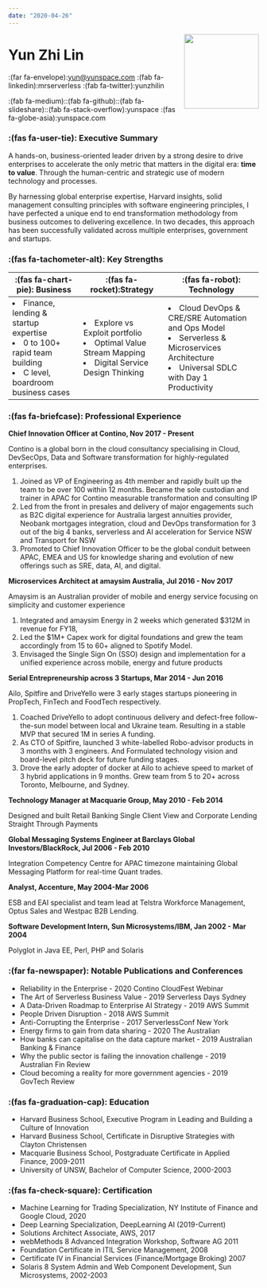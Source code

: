 ```yaml
---
date: "2020-04-26"
---
```

<img align="right" width="150" height="150" src="/images/resume/yun-venn-diagram.png">

# Yun Zhi Lin
:(far fa-envelope):yun@yunspace.com 
:(fab fa-linkedin):mrserverless :(fab fa-twitter):yunzhilin 

:(fab fa-medium)::(fab fa-github)::(fab fa-slideshare)::(fab fa-stack-overflow):yunspace :(fas fa-globe-asia):yunspace.com


### :(fas fa-user-tie): Executive Summary
 A hands-on, business-oriented leader driven by a strong desire to drive enterprises to accelerate the only metric that matters in the digital era: __time to value__. Through the human-centric and strategic use of modern technology and processes.

By harnessing global enterprise expertise, Harvard insights, solid management consulting principles with software engineering principles, I have perfected a unique end to end transformation methodology from business outcomes to delivering excellence. In two decades, this approach has been successfully validated across multiple enterprises, government and startups. 

### :(fas fa-tachometer-alt): Key Strengths
|:(fas fa-chart-pie): Business| :(fas fa-rocket):Strategy|:(fas fa-robot): Technology|
|--------|--------|----------|
|<li>Finance, lending & startup expertise</li><li>0 to 100+ rapid team building</li><li>C level, boardroom business cases</li>|<li>Explore vs Exploit portfolio</li><li>Optimal Value Stream Mapping</li><li>Digital Service Design Thinking</li>|<li>Cloud DevOps & CRE/SRE Automation and Ops Model</li><li>Serverless & Microservices Architecture</li><li>Universal SDLC with Day 1 Productivity</li>|

### :(fas fa-briefcase): Professional Experience

**Chief Innovation Officer at Contino, Nov 2017 - Present**

Contino is a global born in the cloud consultancy specialising in Cloud, DevSecOps, Data and Software transformation for highly-regulated enterprises. 

1. Joined as VP of Engineering as 4th member and rapidly built up the team to be over 100 within 12 months. Became the sole custodian and trainer in APAC for Contino measurable transformation and consulting IP
2. Led from the front in presales and delivery of major engagements such as B2C digital experience for Australia largest annuities provider, Neobank mortgages integration, cloud and DevOps transformation for 3 out of the big 4 banks, serverless and AI acceleration for Service NSW and Transport for NSW
3. Promoted to Chief Innovation Officer to be the global conduit between APAC, EMEA and US for knowledge sharing and evolution of new offerings such as SRE, data, AI, and digital.

**Microservices Architect at amaysim Australia, Jul 2016 - Nov 2017**

Amaysim is an Australian provider of mobile and energy service focusing on simplicity and customer experience

1. Integrated and amaysim Energy in 2 weeks which generated $312M in revenue for FY18, 
2. Led the $1M+ Capex work for digital foundations and grew the team accordingly from 15 to 60+ aligned to Spotify Model.
3. Envisaged the Single Sign On (SSO) design and implementation for a unified experience across mobile, energy and future products 

**Serial Entrepreneurship across 3 Startups, Mar 2014 - Jun 2016**

Ailo, Spitfire and DriveYello were 3 early stages startups pioneering in PropTech, FinTech and FoodTech respectively.

1. Coached DriveYello to adopt continuous delivery and defect-free follow-the-sun model between local and Ukraine team. Resulting in a stable MVP that secured 1M in series A funding. 
2. As CTO of Spitfire, launched 3 white-labelled Robo-advisor products in 3 months with 3 engineers. And Formulated technology vision and board-level pitch deck for future funding stages. 
3. Drove the early adopter of docker at Ailo to achieve speed to market of 3 hybrid applications in 9 months. Grew team from 5 to 20+ across Toronto, Melbourne, and Sydney.

**Technology Manager at Macquarie Group, May 2010 - Feb 2014**

Designed and built Retail Banking Single Client View and Corporate Lending Straight Through Payments

**Global Messaging Systems Engineer at Barclays Global Investors/BlackRock, Jul 2006 - Feb 2010**

Integration Competency Centre for APAC timezone maintaining Global Messaging Platform for real-time Quant trades.

**Analyst, Accenture, May 2004-Mar 2006**

ESB and EAI specialist and team lead at Telstra Workforce Management, Optus Sales and Westpac B2B Lending.

**Software Development Intern, Sun Microsystems/IBM, Jan 2002 - Mar 2004**

Polyglot in Java EE, Perl, PHP and Solaris

### :(far fa-newspaper): Notable Publications and Conferences
* Reliability in the Enterprise - 2020 Contino CloudFest Webinar
* The Art of Serverless Business Value - 2019 Serverless Days Sydney
* A Data-Driven Roadmap to Enterprise AI Strategy - 2019 AWS Summit
* People Driven Disruption - 2018 AWS Summit
* Anti-Corrupting the Enterprise - 2017 ServerlessConf New York
* Energy firms to gain from data sharing - 2020 The Australian
* How banks can capitalise on the data capture market - 2019 Australian Banking & Finance
* Why the public sector is failing the innovation challenge - 2019 Australian Fin Review 
* Cloud becoming a reality for more government agencies - 2019 GovTech Review

### :(fas fa-graduation-cap): Education
* Harvard Business School, Executive Program in Leading and Building a Culture of Innovation
* Harvard Business School, Certificate in Disruptive Strategies with Clayton Christensen
* Macquarie Business School, Postgraduate Certificate in Applied Finance, 2009-2011
* University of UNSW, Bachelor of Computer Science, 2000-2003

### :(fas fa-check-square): Certification
* Machine Learning for Trading Specialization, NY Institute of Finance and Google Cloud, 2020
* Deep Learning Specialization, DeepLearning AI (2019-Current)
* Solutions Architect Associate, AWS, 2017
* webMethods 8 Advanced Integration Workshop, Software AG 2011
* Foundation Certificate in ITIL Service Management, 2008
* Certificate IV in Financial Services (Finance/Mortgage Broking) 2007
* Solaris 8 System Admin and Web Component Development, Sun Microsystems, 2002-2003
